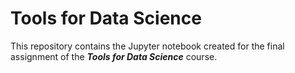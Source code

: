 # Tools for Data Science

This repository contains the Jupyter notebook created for the final assignment of the ***Tools for Data Science*** course.

